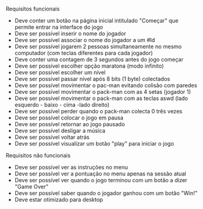 Requisitos funcionais
- Deve conter um botão na página inicial intitulado "Começar" que permite entrar na interface do jogo
- Deve ser possível inserir o nome do jogador
- Deve ser possível associar o nome do jogador a um #Id
- Deve ser possível jogarem 2 pessoas simultaneamente no mesmo computador (com teclas diferentes para cada jogador)
- Deve conter uma contagem de 3 segundos antes do jogo começar
- Deve ser possível escolher opção maratona (modo infinito)
- Deve ser possível escolher um nível
- Deve ser possível passar nível após 8 bits (1 byte) colectados
- Deve ser possível movimentar o pac-man evitando colisão com paredes
- Deve ser possível movimentar o pack-man com as 4 setas (jogador 1)
- Deve ser possível movimentar o pack-man com as teclas aswd (lado esquerdo - baixo - cima -lado direito)
- Deve ser possível perder quando o pack-man colecta 0 três vezes
- Deve ser possível colocar o jogo em pausa
- Deve ser possível retornar ao jogo pausado
- Deve ser possível desligar a música
- Deve ser possível voltar atrás 
- Deve ser possível visualizar um botão "play" para iniciar o jogo


Requisitos não funcionais 
- Deve ser possível ver as instruções no menu
- Deve ser possível ver a pontuação no menu apenas na sessão atual
- Deve ser possível ver quando o jogo terminou com um botão a dizer "Game Over"
- Deve ser possível saber quando o jogador ganhou com um botão "Win!"
- Deve estar otimizado para desktop
